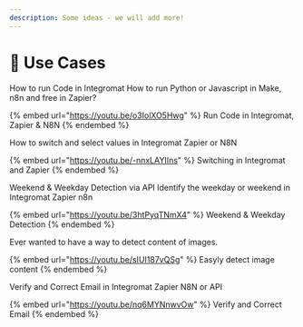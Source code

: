 ```yaml
---
description: Some ideas - we will add more!
---
```


# 🤩 Use Cases

How to run Code in Integromat How to run Python or Javascript in Make, n8n and free in Zapier?

{% embed url="https://youtu.be/o3IolXO5Hwg" %}
Run Code in Integromat, Zapier & N8N
{% endembed %}

How to switch and select values in Integromat Zapier or N8N

{% embed url="https://youtu.be/-nnxLAYIIns" %}
Switching in Integromat and Zapier
{% endembed %}

Weekend & Weekday Detection via API Identify the weekday or weekend in Integromat Zapier n8n

{% embed url="https://youtu.be/3htPyqTNmX4" %}
Weekend & Weekday Detection
{% endembed %}

Ever wanted to have a way to detect content of images.

{% embed url="https://youtu.be/sIUI187vQSg" %}
Easyly detect image content
{% endembed %}

Verify and Correct Email in Integromat Zapier N8N or API

{% embed url="https://youtu.be/nq6MYNnwvOw" %}
Verify and Correct Email
{% endembed %}
